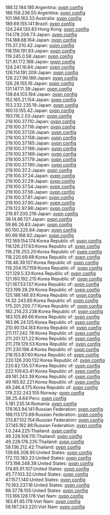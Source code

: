 186.12.184.195:Argentina: [ovpn config](vpn/186_12_184_195.ovpn)  
186.158.236.55:Argentina: [ovpn config](vpn/186_158_236_55.ovpn)  
101.186.163.33:Australia: [ovpn config](vpn/101_186_163_33.ovpn)  
189.69.155.141:Brazil: [ovpn config](vpn/189_69_155_141.ovpn)  
124.244.130.83:Hong Kong: [ovpn config](vpn/124_244_130_83.ovpn)  
114.178.209.73:Japan: [ovpn config](vpn/114_178_209_73.ovpn)  
114.188.68.164:Japan: [ovpn config](vpn/114_188_68_164.ovpn)  
115.37.210.42:Japan: [ovpn config](vpn/115_37_210_42.ovpn)  
118.156.191.93:Japan: [ovpn config](vpn/118_156_191_93.ovpn)  
119.245.0.58:Japan: [ovpn config](vpn/119_245_0_58.ovpn)  
121.81.172.188:Japan: [ovpn config](vpn/121_81_172_188.ovpn)  
124.241.16.84:Japan: [ovpn config](vpn/124_241_16_84.ovpn)  
126.114.191.209:Japan: [ovpn config](vpn/126_114_191_209.ovpn)  
126.227.99.189:Japan: [ovpn config](vpn/126_227_99_189.ovpn)  
126.26.155.16:Japan: [ovpn config](vpn/126_26_155_16.ovpn)  
131.147.11.39:Japan: [ovpn config](vpn/131_147_11_39.ovpn)  
138.64.103.194:Japan: [ovpn config](vpn/138_64_103_194.ovpn)  
152.165.21.154:Japan: [ovpn config](vpn/152_165_21_154.ovpn)  
153.232.235.19:Japan: [ovpn config](vpn/153_232_235_19.ovpn)  
160.13.155.42:Japan: [ovpn config](vpn/160_13_155_42.ovpn)  
193.116.2.53:Japan: [ovpn config](vpn/193_116_2_53.ovpn)  
219.100.37.110:Japan: [ovpn config](vpn/219_100_37_110.ovpn)  
219.100.37.118:Japan: [ovpn config](vpn/219_100_37_118.ovpn)  
219.100.37.126:Japan: [ovpn config](vpn/219_100_37_126.ovpn)  
219.100.37.158:Japan: [ovpn config](vpn/219_100_37_158.ovpn)  
219.100.37.165:Japan: [ovpn config](vpn/219_100_37_165.ovpn)  
219.100.37.166:Japan: [ovpn config](vpn/219_100_37_166.ovpn)  
219.100.37.169:Japan: [ovpn config](vpn/219_100_37_169.ovpn)  
219.100.37.179:Japan: [ovpn config](vpn/219_100_37_179.ovpn)  
219.100.37.190:Japan: [ovpn config](vpn/219_100_37_190.ovpn)  
219.100.37.2:Japan: [ovpn config](vpn/219_100_37_2.ovpn)  
219.100.37.24:Japan: [ovpn config](vpn/219_100_37_24.ovpn)  
219.100.37.29:Japan: [ovpn config](vpn/219_100_37_29.ovpn)  
219.100.37.54:Japan: [ovpn config](vpn/219_100_37_54.ovpn)  
219.100.37.56:Japan: [ovpn config](vpn/219_100_37_56.ovpn)  
219.100.37.81:Japan: [ovpn config](vpn/219_100_37_81.ovpn)  
219.100.37.90:Japan: [ovpn config](vpn/219_100_37_90.ovpn)  
219.122.97.98:Japan: [ovpn config](vpn/219_122_97_98.ovpn)  
219.97.200.216:Japan: [ovpn config](vpn/219_97_200_216.ovpn)  
36.14.86.137:Japan: [ovpn config](vpn/36_14_86_137.ovpn)  
59.86.26.83:Japan: [ovpn config](vpn/59_86_26_83.ovpn)  
60.150.225.64:Japan: [ovpn config](vpn/60_150_225_64.ovpn)  
60.99.168.92:Japan: [ovpn config](vpn/60_99_168_92.ovpn)  
112.169.154.174:Korea Republic of: [ovpn config](vpn/112_169_154_174.ovpn)  
116.126.217.63:Korea Republic of: [ovpn config](vpn/116_126_217_63.ovpn)  
118.218.253.20:Korea Republic of: [ovpn config](vpn/118_218_253_20.ovpn)  
118.220.69.68:Korea Republic of: [ovpn config](vpn/118_220_69_68.ovpn)  
118.46.39.107:Korea Republic of: [ovpn config](vpn/118_46_39_107.ovpn)  
119.204.157.159:Korea Republic of: [ovpn config](vpn/119_204_157_159.ovpn)  
121.129.5.33:Korea Republic of: [ovpn config](vpn/121_129_5_33.ovpn)  
121.160.192.215:Korea Republic of: [ovpn config](vpn/121_160_192_215.ovpn)  
121.167.53.137:Korea Republic of: [ovpn config](vpn/121_167_53_137.ovpn)  
123.199.28.29:Korea Republic of: [ovpn config](vpn/123_199_28_29.ovpn)  
125.186.148.93:Korea Republic of: [ovpn config](vpn/125_186_148_93.ovpn)  
14.32.243.85:Korea Republic of: [ovpn config](vpn/14_32_243_85.ovpn)  
175.201.200.77:Korea Republic of: [ovpn config](vpn/175_201_200_77.ovpn)  
182.214.23.238:Korea Republic of: [ovpn config](vpn/182_214_23_238.ovpn)  
183.105.89.66:Korea Republic of: [ovpn config](vpn/183_105_89_66.ovpn)  
183.96.24.125:Korea Republic of: [ovpn config](vpn/183_96_24_125.ovpn)  
210.90.134.183:Korea Republic of: [ovpn config](vpn/210_90_134_183.ovpn)  
211.117.242.78:Korea Republic of: [ovpn config](vpn/211_117_242_78.ovpn)  
211.201.121.22:Korea Republic of: [ovpn config](vpn/211_201_121_22.ovpn)  
211.219.129.53:Korea Republic of: [ovpn config](vpn/211_219_129_53.ovpn)  
211.230.198.4:Korea Republic of: [ovpn config](vpn/211_230_198_4.ovpn)  
218.153.87.60:Korea Republic of: [ovpn config](vpn/218_153_87_60.ovpn)  
220.126.200.132:Korea Republic of: [ovpn config](vpn/220_126_200_132.ovpn)  
220.82.135.57:Korea Republic of: [ovpn config](vpn/220_82_135_57.ovpn)  
222.109.63.41:Korea Republic of: [ovpn config](vpn/222_109_63_41.ovpn)  
49.161.243.39:Korea Republic of: [ovpn config](vpn/49_161_243_39.ovpn)  
49.165.82.221:Korea Republic of: [ovpn config](vpn/49_165_82_221.ovpn)  
49.246.4.175:Korea Republic of: [ovpn config](vpn/49_246_4_175.ovpn)  
178.232.243.105:Norway: [ovpn config](vpn/178_232_243_105.ovpn)  
38.25.4.64:Peru: [ovpn config](vpn/38_25_4_64.ovpn)  
5.181.235.14:Romania: [ovpn config](vpn/5_181_235_14.ovpn)  
178.163.94.141:Russian Federation: [ovpn config](vpn/178_163_94_141.ovpn)  
188.113.173.89:Russian Federation: [ovpn config](vpn/188_113_173_89.ovpn)  
213.87.102.154:Russian Federation: [ovpn config](vpn/213_87_102_154.ovpn)  
37.145.182.86:Russian Federation: [ovpn config](vpn/37_145_182_86.ovpn)  
1.0.244.225:Thailand: [ovpn config](vpn/1_0_244_225.ovpn)  
49.228.106.115:Thailand: [ovpn config](vpn/49_228_106_115.ovpn)  
49.228.178.235:Thailand: [ovpn config](vpn/49_228_178_235.ovpn)  
58.136.212.42:Thailand: [ovpn config](vpn/58_136_212_42.ovpn)  
139.68.208.95:United States: [ovpn config](vpn/139_68_208_95.ovpn)  
172.112.183.23:United States: [ovpn config](vpn/172_112_183_23.ovpn)  
173.198.248.39:United States: [ovpn config](vpn/173_198_248_39.ovpn)  
174.65.91.107:United States: [ovpn config](vpn/174_65_91_107.ovpn)  
45.77.103.32:United States: [ovpn config](vpn/45_77_103_32.ovpn)  
47.157.1.140:United States: [ovpn config](vpn/47_157_1_140.ovpn)  
70.163.237.16:United States: [ovpn config](vpn/70_163_237_16.ovpn)  
98.37.78.105:United States: [ovpn config](vpn/98_37_78_105.ovpn)  
113.166.128.178:Viet Nam: [ovpn config](vpn/113_166_128_178.ovpn)  
183.81.65.178:Viet Nam: [ovpn config](vpn/183_81_65_178.ovpn)  
58.187.243.220:Viet Nam: [ovpn config](vpn/58_187_243_220.ovpn)  
